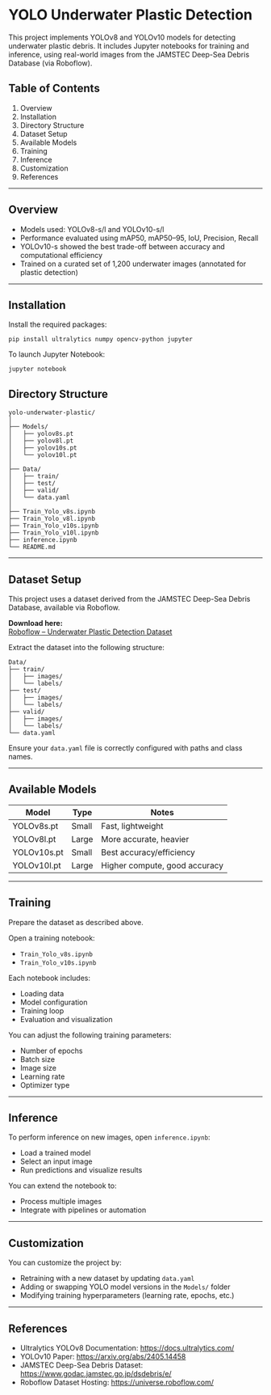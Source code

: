 # YOLO Underwater Plastic Detection

This project implements YOLOv8 and YOLOv10 models for detecting underwater plastic debris. It includes Jupyter notebooks for training and inference, using real-world images from the JAMSTEC Deep-Sea Debris Database (via Roboflow).

## Table of Contents

1. Overview  
2. Installation  
3. Directory Structure  
4. Dataset Setup  
5. Available Models  
6. Training  
7. Inference  
8. Customization  
9. References

---

## Overview

- Models used: YOLOv8-s/l and YOLOv10-s/l  
- Performance evaluated using mAP50, mAP50–95, IoU, Precision, Recall  
- YOLOv10-s showed the best trade-off between accuracy and computational efficiency  
- Trained on a curated set of 1,200 underwater images (annotated for plastic detection)

---

## Installation

Install the required packages:

```
pip install ultralytics numpy opencv-python jupyter
```

To launch Jupyter Notebook:

```
jupyter notebook
```



## Directory Structure

```
yolo-underwater-plastic/
│
├── Models/
│   ├── yolov8s.pt
│   ├── yolov8l.pt
│   ├── yolov10s.pt
│   └── yolov10l.pt
│
├── Data/
│   ├── train/
│   ├── test/
│   ├── valid/
│   └── data.yaml
│
├── Train_Yolo_v8s.ipynb
├── Train_Yolo_v8l.ipynb
├── Train_Yolo_v10s.ipynb
├── Train_Yolo_v10l.ipynb
├── inference.ipynb
└── README.md
```

---

## Dataset Setup

This project uses a dataset derived from the JAMSTEC Deep-Sea Debris Database, available via Roboflow.

**Download here:**  
[Roboflow – Underwater Plastic Detection Dataset](https://universe.roboflow.com/yolov8yolov10comparision/underwaterplasticdetection-9ojxt)

Extract the dataset into the following structure:

```
Data/
├── train/
│   ├── images/
│   └── labels/
├── test/
│   ├── images/
│   └── labels/
├── valid/
│   ├── images/
│   └── labels/
└── data.yaml
```

Ensure your `data.yaml` file is correctly configured with paths and class names.

---

## Available Models

| Model       | Type  | Notes                         |
|-------------|-------|-------------------------------|
| YOLOv8s.pt  | Small | Fast, lightweight             |
| YOLOv8l.pt  | Large | More accurate, heavier        |
| YOLOv10s.pt | Small | Best accuracy/efficiency      |
| YOLOv10l.pt | Large | Higher compute, good accuracy |

---

## Training

Prepare the dataset as described above.

Open a training notebook:
- `Train_Yolo_v8s.ipynb`
- `Train_Yolo_v10s.ipynb`

Each notebook includes:
- Loading data  
- Model configuration  
- Training loop  
- Evaluation and visualization  

You can adjust the following training parameters:
- Number of epochs  
- Batch size  
- Image size  
- Learning rate  
- Optimizer type  

---

## Inference

To perform inference on new images, open `inference.ipynb`:

- Load a trained model  
- Select an input image  
- Run predictions and visualize results  

You can extend the notebook to:
- Process multiple images  
- Integrate with pipelines or automation  

---

## Customization

You can customize the project by:
- Retraining with a new dataset by updating `data.yaml`  
- Adding or swapping YOLO model versions in the `Models/` folder  
- Modifying training hyperparameters (learning rate, epochs, etc.)  

---

## References

- Ultralytics YOLOv8 Documentation: https://docs.ultralytics.com/  
- YOLOv10 Paper: https://arxiv.org/abs/2405.14458  
- JAMSTEC Deep-Sea Debris Dataset: https://www.godac.jamstec.go.jp/dsdebris/e/  
- Roboflow Dataset Hosting: https://universe.roboflow.com/  
